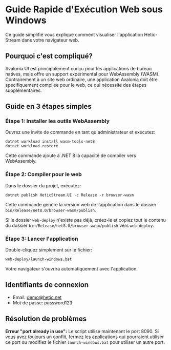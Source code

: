 # Guide Rapide d'Exécution Web sous Windows

Ce guide simplifié vous explique comment visualiser l'application Hetic-Stream dans votre navigateur web.

## Pourquoi c'est compliqué?

Avalonia UI est principalement conçu pour les applications de bureau natives, mais offre un support expérimental pour WebAssembly (WASM). Contrairement à un site web ordinaire, une application Avalonia doit être spécifiquement compilée pour le web, ce qui nécessite des étapes supplémentaires.

## Guide en 3 étapes simples

### Étape 1: Installer les outils WebAssembly

Ouvrez une invite de commande en tant qu'administrateur et exécutez:

```
dotnet workload install wasm-tools-net8
dotnet workload restore
```

Cette commande ajoute à .NET 8 la capacité de compiler vers WebAssembly.

### Étape 2: Compiler pour le web

Dans le dossier du projet, exécutez:

```
dotnet publish HeticStream.UI -c Release -r browser-wasm
```

Cette commande génère la version web de l'application dans le dossier `bin/Release/net8.0/browser-wasm/publish`.

Si le dossier `web-deploy` n'existe pas déjà, créez-le et copiez tout le contenu du dossier `bin/Release/net8.0/browser-wasm/publish` vers `web-deploy`.

### Étape 3: Lancer l'application

Double-cliquez simplement sur le fichier:
```
web-deploy/launch-windows.bat
```

Votre navigateur s'ouvrira automatiquement avec l'application.

## Identifiants de connexion
- Email: demo@hetic.net
- Mot de passe: password123

## Résolution de problèmes

**Erreur "port already in use":** 
Le script utilise maintenant le port 8090. Si vous avez toujours un conflit, fermez les applications qui pourraient utiliser ce port ou modifiez le fichier `launch-windows.bat` pour utiliser un autre port.